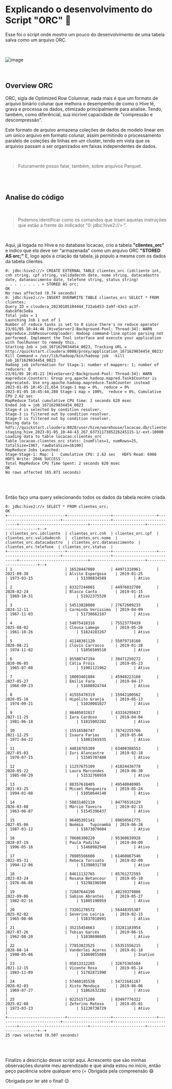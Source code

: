 # Explicando o desenvolvimento do Script "ORC" :pencil:

Esse foi o script onde mostro um pouco do desenvolvimento de uma tabela salva como um arquivo ORC.

<br>

![image](https://user-images.githubusercontent.com/102270053/213730420-53f770c9-8929-41e5-b8c6-02da5fa27b33.png)

<br>

## Overview ORC

ORC, sigla de Optimized Row Columnar, nada mais é que um formato de arquivo binário colunar que melhora o desempenho de como o Hive lê, grava e processa os dados, otimizado principalmente para analise. Tendo, também, como diferêncial, sua incrível capacidade de "compressão e descompressão".

Este formato de arquivo armazena coleções de dados de modelo linear em um único arquivo em formato colunar, assim permitindo o processamento paralelo de coleções de linhas em um cluster, tendo em vista que os arquivos passam a ser organizados em faixas independentes de dados.

<br>

> Futuramente posso falar, também, sobre arquivos Parquet.

<br>
<br>

## Analise do código

<br>

> Podemos identificar como os comandos que inseri aquelas instruções que estão a frente do indicador "0: jdbc:hive2://> ".

<br>

Aqui, já logada no Hive e no database locacao, crio a tabela **"clientes_orc"** e indico que ela deve ser "armazenada" como um arquivo ORC **"STORED AS orc;"**
E, logo após a criação da tabela, já populo a mesma com os dados da tabela clientes.

```
0: jdbc:hive2://> CREATE EXTERNAL TABLE clientes_orc (idcliente int, cnh string, cpf string, validadecnh date, nome string, datacadastro date, datanascimento date, telefone string, status string)
. . . . . . . . > STORED AS orc;
OK
No rows affected (0.74 seconds)
0: jdbc:hive2://> INSERT OVERWRITE TABLE clientes_orc SELECT * FROM clientes;
Query ID = cloudera_20230105104444_f22ab453-2a9f-43e3-ac3f-dabc8f8c5e8a
Total jobs = 1
Launching Job 1 out of 1
Number of reduce tasks is set to 0 since there's no reduce operator
23/01/05 10:44:46 [HiveServer2-Background-Pool: Thread-34]: WARN mapreduce.JobResourceUploader: Hadoop command-line option parsing not performed. Implement the Tool interface and execute your application with ToolRunner to remedy this.
Starting Job = job_1671629034454_0023, Tracking URL = http://quickstart.cloudera:8088/proxy/application_1671629034454_0023/
Kill Command = /usr/lib/hadoop/bin/hadoop job  -kill job_1671629034454_0023
Hadoop job information for Stage-1: number of mappers: 1; number of reducers: 0
23/01/05 10:45:21 [HiveServer2-Background-Pool: Thread-34]: WARN mapreduce.Counters: Group org.apache.hadoop.mapred.Task$Counter is deprecated. Use org.apache.hadoop.mapreduce.TaskCounter instead
2023-01-05 10:45:21,654 Stage-1 map = 0%,  reduce = 0%
2023-01-05 10:45:44,288 Stage-1 map = 100%,  reduce = 0%, Cumulative CPU 2.62 sec
MapReduce Total cumulative CPU time: 2 seconds 620 msec
Ended Job = job_1671629034454_0023
Stage-4 is selected by condition resolver.
Stage-3 is filtered out by condition resolver.
Stage-5 is filtered out by condition resolver.
Moving data to: hdfs://quickstart.cloudera:8020/user/hive/warehouse/locacao.db/clientes_orc/.hive-staging_hive_2023-01-05_10-44-43_267_6373117385226245115-1/-ext-10000
Loading data to table locacao.clientes_orc
Table locacao.clientes_orc stats: [numFiles=1, numRows=25, totalSize=1967, rawDataSize=16100]
MapReduce Jobs Launched: 
Stage-Stage-1: Map: 1   Cumulative CPU: 2.62 sec   HDFS Read: 6966 HDFS Write: 2046 SUCCESS
Total MapReduce CPU Time Spent: 2 seconds 620 msec
OK
No rows affected (65.871 seconds)
```

<br>
<br>

Então faço uma query selecionando todos os dados da tabela recém criada.

```
0: jdbc:hive2://> SELECT * FROM clientes_orc;
OK
+-------------------------+-------------------+-------------------+---------------------------+---------------------+----------------------------+------------------------------+------------------------+----------------------+--+
| clientes_orc.idcliente  | clientes_orc.cnh  | clientes_orc.cpf  | clientes_orc.validadecnh  |  clientes_orc.nome  | clientes_orc.datacadastro  | clientes_orc.datanascimento  | clientes_orc.telefone  | clientes_orc.status  |
+-------------------------+-------------------+-------------------+---------------------------+---------------------+----------------------------+------------------------------+------------------------+----------------------+--+
| 1                       | 16528447080       | 44971318961       | 2021-09-30                | Alvito Espargosa    | 2019-01-25                 | 1973-03-15                   | 51390834589            | Ativo                |
| 2                       | 83327244065       | 44976832700       | 2028-02-24                | Blasco Canto        | 2019-01-15                 | 1969-10-31                   | 51922375520            | Ativo                |
| 3                       | 54513828080       | 27672609233       | 2024-12-11                | Carminda Veríssimo  | 2019-04-09                 | 1967-11-03                   | 51738662107            | Ativo                |
| 4                       | 54075418316       | 75523770439       | 2025-08-02                | Cleusa Lamego       | 2019-05-26                 | 1961-10-26                   | 51824283267            | Ativo                |
| 5                       | 41148381120       | 55079718160       | 2020-08-21                | Clóvis Carrasco     | 2019-01-28                 | 1974-11-02                   | 51056509510            | Ativo                |
| 6                       | 85588747194       | 30471250272       | 2020-06-05                | Cátia Fróis         | 2019-05-23                 | 1965-07-08                   | 51901121962            | Ativo                |
| 7                       | 10003401804       | 45948223160       | 2027-05-27                | Emílio Faro         | 2019-04-17                 | 1966-09-23                   | 51608924744            | Ativo                |
| 8                       | 41555470319       | 15942100562       | 2026-05-16                | Hipólito Granja     | 2019-05-13                 | 1974-09-21                   | 51020081027            | Ativo                |
| 9                       | 86405032817       | 43316295637       | 2027-11-25                | Iara Cardoso        | 2019-04-04                 | 1981-06-18                   | 51815002282            | Ativo                |
| 10                      | 15516586747       | 76742255766       | 2021-12-25                | Isaura Farias       | 2019-05-04                 | 1971-04-22                   | 51081565935            | Ativo                |
| 11                      | 44818765309       | 63408388553       | 2027-05-03                | Iuri Alancastre     | 2019-02-18                 | 1970-07-15                   | 51505707400            | Ativo                |
| 12                      | 11257675109       | 41824436778       | 2020-05-22                | Laura Marcondes     | 2019-06-30                 | 1985-08-29                   | 51532760959            | Ativo                |
| 13                      | 88357618405       | 49548848905       | 2021-03-25                | Micael Mangueira    | 2019-05-24                 | 1994-01-08                   | 51050644140            | Ativo                |
| 14                      | 58831402110       | 84776516129       | 2026-03-08                | Márcio Taveira      | 2019-02-13                 | 1963-06-07                   | 51545396437            | Ativo                |
| 15                      | 86405301141       | 89650561775       | 2027-05-06                | Noêmia   Tupinambá  | 2019-06-28                 | 1987-03-12                   | 51073079084            | Ativo                |
| 16                      | 70686300220       | 95360639928       | 2028-07-19                | Paula Padilha       | 2019-04-09                 | 1996-05-16                   | 51468982948            | Ativo                |
| 17                      | 70805566600       | 61460867546       | 2022-05-31                | Rebeca Torcuato     | 2019-02-09                 | 1994-12-06                   | 51398031738            | Ativo                |
| 18                      | 84611132765       | 85761272593       | 2023-03-24                | Rosana Betancour    | 2019-05-10                 | 1976-06-08                   | 51298196500            | Ativo                |
| 19                      | 72887644190       | 40239379806       | 2022-09-06                | Sabino Abrantes     | 2019-05-27                 | 1982-02-16                   | 51805190959            | Ativo                |
| 20                      | 73201278572       | 56448355307       | 2025-02-02                | Severino Leiria     | 2019-02-15                 | 1965-08-06                   | 51837010991            | Ativo                |
| 21                      | 35215454663       | 33281183954       | 2027-07-26                | Tobias Garcés       | 2019-06-15                 | 1962-08-20                   | 51038698605            | Ativo                |
| 22                      | 77853823525       | 55351556215       | 2028-08-14                | Vanderlei Açores    | 2019-01-18                 | 1998-05-06                   | 51069055089            | Inativo              |
| 23                      | 05013312205       | 32675365584       | 2021-12-15                | Vicente Rosa        | 2019-05-14                 | 1983-11-09                   | 51782871990            | Ativo                |
| 24                      | 57460105538       | 54721641167       | 2028-02-03                | Xisto Mendoça       | 2019-06-06                 | 1969-07-27                   | 51862632282            | Ativo                |
| 25                      | 02251571280       | 83497776322       | 2025-02-08                | Zeferino Matoso     | 2019-05-01                 | 1973-03-23                   | 51230738729            | Ativo                |
+-------------------------+-------------------+-------------------+---------------------------+---------------------+----------------------------+------------------------------+------------------------+----------------------+--+
25 rows selected (0.507 seconds)
```

<br>
<br>

Finalizo a descrição desse script aqui. Acrescento que são minhas observações durante meu aprendizado e que ainda estou no início, então peço paciência sobre qualquer erro (= Obrigada pela compreensão :smile:

Obrigada por ler até o final! :wink:




